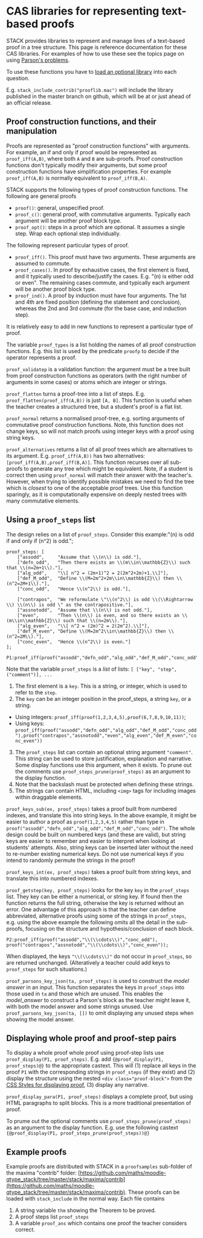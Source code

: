 # CAS libraries for representing text-based proofs

STACK provides libraries to represent and manage lines of a text-based proof in a tree structure.  This page is reference documentation for these CAS libraries.  For examples of how to use these see the topics page on using [Parson's problems](../Topics/Parsons.md).

To use these functions you have to [load an optional library](../Authoring/Inclusions.md) into each question.

E.g. `stack_include_contrib("prooflib.mac")` will include the library published in the master branch on github, which will be at or just ahead of an official release.

## Proof construction functions, and their manipulation

Proofs are represented as "proof construction functions" with arguments.  For example, an if and only if proof would be represented as `proof_iff(A,B)`, where both `A` and `B` are sub-proofs. Proof construction functions don't typically modify their arguments, but some proof construction functions have simplification properties.  For example `proof_iff(A,B)` is normally equivalent to `proof_iff(B,A)`.

STACK supports the following types of proof construction functions.  The following are general proofs

* `proof()`: general, unspecified proof.
* `proof_c()`: general proof, with commutative arguments.  Typically each argument will be another proof block type.
* `proof_opt()`: steps in a proof which are optional.  It assumes a single step.  Wrap each optional step individually.

The following represent particular types of proof.

* `proof_iff()`.  This proof must have two arguments.  These arguments are assumed to commute.
* `proof_cases()`. In proof by exhaustive cases, the first element is fixed, and it typically used to describe/justify the cases.  E.g. "\(n\) is either odd or even".  The remaining cases commute, and typically each argument will be another proof block type.
* `proof_ind()`.  A proof by induction must have four arguments.  The 1st and 4th are fixed position (defining the statement and conclusion), whereas the 2nd and 3rd commute (for the base case, and induction step).

It is relatively easy to add in new functions to represent a particular type of proof.

The variable `proof_types` is a list holding the names of all proof construction functions.   E.g. this list is used by the predicate `proofp` to decide if the operator represents a proof.

`proof_validatep` is a validation function: the argument must be a tree built from proof construction functions as operators (with the right number of arguments in some cases) or atoms which are integer or strings.

`proof_flatten` turns a proof-tree into a list of steps.  E.g. `proof_flatten(proof_iff(A,B))` is just `[A, B]`.  This function is useful when the teacher creates a structured tree, but a student's proof is a flat list.

`proof_normal` returns a normalised proof-tree, e.g. sorting arguments of commutative proof construction functions.  Note, this function does not change keys, so will not match proofs using integer keys with a proof using string keys.

`proof_alternatives` returns a list of all proof trees which are alternatives to its argument.  E.g. `proof_iff(A,B))` has two alternatives:  `[proof_iff(A,B),proof_iff(B,A)]`.  This function recurses over all sub-proofs to generate any tree which might be equivalent.  Note, if a student is correct then using `proof_normal` will match their answer with the teacher's.  However, when trying to identify possible mistakes we need to find the tree which is _closest_ to one of the acceptable proof trees.  Use this function sparingly, as it is computationally expensive on deeply nested trees with many commutative elements.

## Using a `proof_steps` list

The design relies on a list of `proof_steps`.   Consider this example:"\(n\) is odd if and only if \(n^2\) is odd.";

````
proof_steps: [
    ["assodd",     "Assume that \\(n\\) is odd."],
    ["defn_odd",   "Then there exists an \\(m\\in\\mathbb{Z}\\) such that \\(n=2m+1\\)."],
    ["alg_odd",    "\\[ n^2 = (2m+1)^2 = 2(2m^2+2m)+1.\\]"],
    ["def_M_odd",  "Define \\(M=2m^2+2m\\in\\mathbb{Z}\\) then \\(n^2=2M+1\\)."],
    ["conc_odd",   "Hence \\(n^2\\) is odd."],

    ["contrapos",  "We reformulate \"\\(n^2\\) is odd \\(\\Rightarrow \\) \\(n\\) is odd \" as the contrapositive."],
    ["assnotodd",  "Assume that \\(n\\) is not odd."],
    ["even",       "Then \\(n\\) is even, and so there exists an \\(m\\in\\mathbb{Z}\\) such that \\(n=2m\\)."],
    ["alg_even",   "\\[ n^2 = (2m)^2 = 2(2m^2).\\]"],
    ["def_M_even", "Define \\(M=2m^2\\in\\mathbb{Z}\\) then \\(n^2=2M\\)."],
    ["conc_even",  "Hence \\(n^2\\) is even."]
];

P1:proof_iff(proof("assodd","defn_odd","alg_odd","def_M_odd","conc_odd"),proof("contrapos","assnotodd","even","alg_even","def_M_even","conc_even"));
````

Note that the variable `proof_steps` is a _list_ of lists:  `[ ["key", "step", ("comment")], ...`

1. The first element is a `key`. This is a string, or integer, which is used to refer to the `step`.
2. The `key` can be an integer position in the proof_steps, a string `key`, or a string.
  * Using integers: `proof_iff(proof(1,2,3,4,5),proof(6,7,8,9,10,11))`;
  * Using keys: `proof_iff(proof("assodd","defn_odd","alg_odd","def_M_odd","conc_odd"),proof("contrapos","assnotodd","even","alg_even","def_M_even","conc_even"))`
3. The `proof_steps` list can contain an optional string argument `"comment"`.  This string can be used to store justification, explanation and narrative.  Some display functions use this argument, when it exists.  To prune out the comments use `proof_steps_prune(proof_steps)` as an argument to the display function.
4. Note that the backslash must be protected when defining these strings.
5. The strings can contain HTML, including `<img>` tags for including images within draggable elements.

`proof_keys_sub(ex, proof_steps)` takes a proof built from numbered indexes, and translate this into string keys.  In the above example, it might be easier to author a proof as `proof(1,2,3,4,5)` rather than type in `proof("assodd","defn_odd","alg_odd","def_M_odd","conc_odd")`. The whole design could be built on numbered keys (and these are valid), but string keys are easier to remember and easier to interpret when looking at students' attempts.  Also, string keys can be inserted later without the need to re-number existing numerical keys. Do not use numerical keys if you intend to randomly permute the strings in the proof!

`proof_keys_int(ex, proof_steps)` takes a proof built from string keys, and translate this into numbered indexes.

`proof_getstep(key, proof_steps)` looks for the key `key` in the `proof_steps` list.  They key can be either a numerical, or string key.  If found then the function returns the full string, otherwise the key is returned without an error.  One advantage of this approach is that the teacher can define abbreviated, alternative proofs using some of the strings in `proof_steps`, e.g. using the above example the following omits all the detail in the sub-proofs, focusing on the structure and hypothesis/conclusion of each block.

````
P2:proof_iff(proof("assodd","\\(\\cdots\\)","conc_odd"), proof("contrapos","assnotodd","\\(\\cdots\\)","conc_even"));
````

When displayed, the keys `"\\(\\cdots\\)"` do not occur in `proof_steps`, so are returned unchanged.  (Alteratively a teacher could add keys to `proof_steps` for such situations.)

`proof_parsons_key_json(ta, proof_steps)` is used to construct the _model answer_ in an input.  This function separates the keys in `proof_steps` into those used in `ta` and those which are unused.  This enables the _model_answer_ to construct a Parson's block as the teacher might leave it, with both the model answer and some strings unused.  Use `proof_parsons_key_json(ta, [])` to omit displaying any unused steps when showing the model answer.

## Displaying whole proof and proof-step pairs

To display a whole proof whole proof using proof-step lists use `proof_display(P1, proof_steps)`.  E.g. add `{@proof_display(P1, proof_steps)@}` to the appropriate castext.  This will (1) replace all keys in the proof `P1` with the corresponding strings in `proof_steps` (if they exist) and (2) display the structure using the nested `<div class="proof-block">` from the [CSS Styles for displaying proof](Proof_styles.md), (3) display any narrative.

`proof_display_para(P1, proof_steps)` displays a complete proof, but using HTML paragraphs to split blocks.  This is a more traditional presentation of proof.

To prume out the optional comments use `proof_steps_prune(proof_steps)` as an argument to the display function.  E.g. use the following castext `{@proof_display(P1, proof_steps_prune(proof_steps))@}`

## Example proofs

Example proofs are distributed with STACK in a `proofsamples` sub-folder of the maxima "contrib" folder: [https://github.com/maths/moodle-qtype_stack/tree/master/stack/maxima/contrib](https://github.com/maths/moodle-qtype_stack/tree/master/stack/maxima/contrib).  These proofs can be loaded with `stack_include` in the normal way.  Each file contains

1. A string variable `thm` showing the Theorem to be proved.
2. A proof steps list `proof_steps`
3. A variable `proof_ans` which contains one proof the teacher considers correct.

